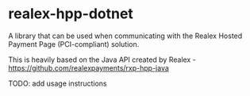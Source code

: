 # realex-hpp-dotnet
A library that can be used when communicating with the Realex Hosted Payment Page (PCI-compliant) solution.

This is heavily based on the Java API created by Realex - https://github.com/realexpayments/rxp-hpp-java

TODO: add usage instructions
